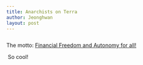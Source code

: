 ```yaml
---
title: Anarchists on Terra
author: Jeonghwan
layout: post
---
```


<a href="https://twitter.com/anarchists_nft?lang=en"><span class="image centered"><img src="{{ 'assets/images/anarchist_banner.jpg' | relative_url }}" alt="" /></span></a>

The motto: <a href="https://twitter.com/anarchists_nft?lang=en">Financial Freedom and Autonomy for all!</a>

<span class="image centered"><img src="assets/images/NFTs/Anarchist_#190.jpeg" alt="" /></span>
So cool!